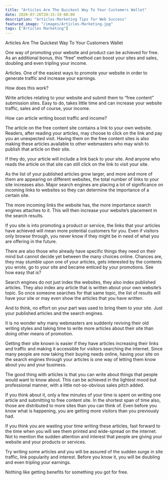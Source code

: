 ```yaml
---
title: "Articles Are The Quickest Way To Your Customers Wallet"
date: 2020-07-26T20:15:19-08:00
description: "Articles-Marketing Tips for Web Success"
featured_image: "/images/Articles-Marketing.jpg"
tags: ["Articles Marketing"]
---
```


Articles Are The Quickest Way To Your Customers Wallet

One way of promoting your website and product can be achieved for free. As an additional bonus, this “free” method can boost your sites and sales, doubling and even tripling your income. 

Articles. One of the easiest ways to promote your website in order to generate traffic and increase your earnings. 

How does this work?

Write articles relating to your website and submit them to “free content” submission sites. Easy to do, takes little time and can increase your website traffic, sales and of course, your income. 

How can article writing boost traffic and income?

The article on the free content site contains a link to your own website. Readers, after reading your articles, may choose to click on the link and pay you an unexpected visit. Having them on the free content sites is also making these articles available to other webmasters who may wish to publish that article on their site. 

If they do, your article will include a link back to your site. And anyone who reads the article on that site can still click on the link to visit your site. 

As the list of your published articles grow larger, and more and more of them are appearing on different websites, the total number of links to your site increases also. Major search engines are placing a lot of significance on incoming links to websites so they can determine the importance of a certain site. 

The more incoming links the website has, the more importance search engines attaches to it. This will then increase your website’s placement in the search results. 

If you site is into promoting a product or service, the links that your articles have achieved will mean more potential customers for you. Even if visitors only browse through, you never know if they might be in need of what you are offering in the future.

There are also those who already have specific things they need on their mind but cannot decide yet between the many choices online. Chances are, they may stumble upon one of your articles, gets interested by the contents you wrote, go to your site and became enticed by your promotions. See how easy that is?

Search engines do not just index the websites, they also index published articles. They also index any article that is written about your own website’s topic. So once someone searches for that same topic, the list of results will have your site or may even show the articles that you have written. 

And to think, no effort on your part was used to bring them to your site. Just your published articles and the search engines.

It is no wonder why many webmasters are suddenly reviving their old writing styles and taking time to write more articles about their site than doing other means of promotion. 

Getting their site known is easier if they have articles increasing their links and traffic and making it accessible for visitors searching the internet. Since many people are now taking their buying needs online, having your site on the search engines through your articles is one way of letting them know about you and your business. 

The good thing with articles is that you can write about things that people would want to know about. This can be achieved in the lightest mood but professional manner, with a little not-so-obvious sales pitch added. 

If you think about it, only a few minutes of your time is spent on writing one article and submitting to free content site. In the shortest span of time also, those are distributed to more sites than you can think of. Even before you know what is happening, you are getting more visitors than you previously had. 

If you think you are wasting your time writing these articles, fast forward to the time when you will see them printed and wide-spread on the internet. Not to mention the sudden attention and interest that people are giving your website and your products or services. 

Try writing some articles and you will be assured of the sudden surge in site traffic, link popularity and interest. Before you know it, you will be doubling and even tripling your earnings. 

Nothing like getting benefits for something you got for free. 

